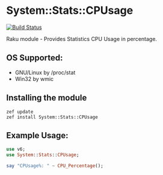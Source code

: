 # System::Stats::CPUsage
[![Build Status](https://travis-ci.com/ramiroencinas/System-Stats-CPUsage.svg?branch=master)](https://travis-ci.com/github/ramiroencinas/System-Stats-CPUsage)

Raku module - Provides Statistics CPU Usage in percentage.

## OS Supported: ##
* GNU/Linux by /proc/stat
* Win32 by wmic

## Installing the module ##

    zef update
    zef install System::Stats::CPUsage

## Example Usage: ##

```raku 
use v6;
use System::Stats::CPUsage;    

say "CPUsage%: " ~ CPU_Percentage();
```
